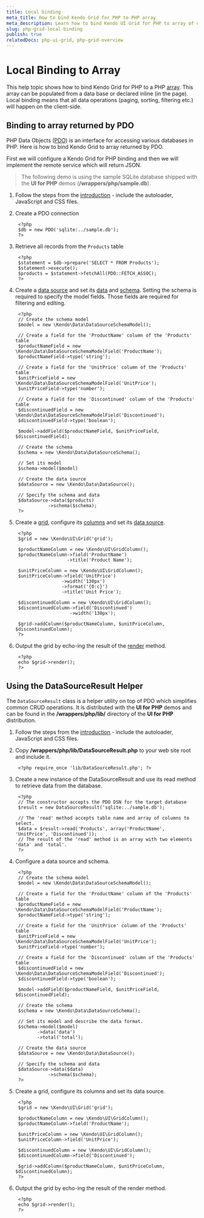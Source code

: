 ```yaml
---
title: Local binding
meta_title: How to bind Kendo Grid for PHP to PHP array
meta_description: Learn how to bind Kendo UI Grid for PHP to array of data
slug: php-grid-local-binding
publish: true
relatedDocs: php-ui-grid, php-grid-overview
---
```


# Local Binding to Array

This help topic shows how to bind Kendo Grid for PHP to a PHP [array](http://php.net/manual/en/language.types.array.php). This array
can be populated from a data base or declared inline (in the page). Local binding means that all data operations (paging, sorting, filtering etc.)
will happen on the client-side.

## Binding to array returned by PDO

PHP Data Objects ([PDO](http://www.php.net/manual/en/intro.pdo.php)) is an interface for accessing various databases in PHP. Here is how to bind Kendo Grid to array
returned by PDO.

First we will configure a Kendo Grid for PHP binding and then we will implement the remote service which will return JSON.


> The following demo is using the sample SQLite database shipped with the **UI for PHP** demos (**/wrappers/php/sample.db**).

1. Follow the steps from the [introduction](/kendo-ui/getting-started/using-kendo-with/php/introduction) - include the autoloader, JavaScript and CSS files.
1. Create a PDO connection

        <?php
        $db = new PDO('sqlite:../sample.db');
        ?>
1. Retrieve all records from the `Products` table

        <?php
        $statement = $db->prepare('SELECT * FROM Products');
        $statement->execute();
        $products = $statement->fetchAll(PDO::FETCH_ASSOC);
        ?>
1. Create a [data source](/kendo-ui/api/wrappers/php/Kendo/Data/DataSource) and set its [data](/kendo-ui/api/wrappers/php/Kendo/Data/DataSource#data) and [schema](/kendo-ui/api/wrappers/php/Kendo/Data/DataSource#schema). Setting the schema is required
to specify the model fields. Those fields are required for filtering and editing.

        <?php
        // Create the schema model
        $model = new \Kendo\Data\DataSourceSchemaModel();

        // Create a field for the 'ProductName' column of the 'Products' table
        $productNameField = new \Kendo\Data\DataSourceSchemaModelField('ProductName');
        $productNameField->type('string');

        // Create a field for the 'UnitPrice' column of the 'Products' table
        $unitPriceField = new \Kendo\Data\DataSourceSchemaModelField('UnitPrice');
        $unitPriceField->type('number');

        // Create a field for the 'Discontinued' column of the 'Products' table
        $discontinuedField = new \Kendo\Data\DataSourceSchemaModelField('Discontinued');
        $discontinuedField->type('boolean');

        $model->addField($productNameField, $unitPriceField, $discontinuedField);

        // Create the schema
        $schema = new \Kendo\Data\DataSourceSchema();

        // Set its model
        $schema->model($model)

        // Create the data source
        $dataSource = new \Kendo\Data\DataSource();

        // Specify the schema and data
        $dataSource->data($products)
                   ->schema($schema);
        ?>
1. Create a [grid](/kendo-ui/api/wrappers/php/Kendo/UI/Grid), configure its [columns](/kendo-ui/api/wrappers/php/Kendo/UI/Grid#addcolumn) and set its [data source](/kendo-ui/api/wrappers/php/Kendo/UI/Grid#datasource).

        <?php
        $grid = new \Kendo\UI\Grid('grid');

        $productNameColumn = new \Kendo\UI\GridColumn();
        $productNameColumn->field('ProductName')
                          ->title('Product Name');

        $unitPriceColumn = new \Kendo\UI\GridColumn();
        $unitPriceColumn->field('UnitPrice')
                        ->width('130px')
                        ->format('{0:c}')
                        ->title('Unit Price');

        $discontinuedColumn = new \Kendo\UI\GridColumn();
        $discontinuedColumn->field('Discontinued')
                           ->width('130px');

        $grid->addColumn($productNameColumn, $unitPriceColumn, $discontinuedColumn);
        ?>
1. Output the grid by echo-ing the result of the [render](/kendo-ui/api/wrappers/php/Kendo/UI/Widget#render) method.

        <?php
        echo $grid->render();
        ?>

## Using the DataSourceResult Helper

The `DataSourceResult` class is a helper utility on top of PDO which simplifies common CRUD operations.
It is distributed with the **UI for PHP** demos and can be found in the **/wrappers/php/lib/** directory of the **UI for PHP** distribution.

1. Follow the steps from the [introduction](/kendo-ui/getting-started/using-kendo-with/php/introduction) - include the autoloader, JavaScript and CSS files.
1. Copy **/wrappers/php/lib/DataSourceResult.php** to your web site root and include it.

        <?php require_once 'lib/DataSourceResult.php'; ?>
1. Create a new instance of the DataSourceResult and use its read method to retrieve data from the database.

        <?php
        // The constructor accepts the PDO DSN for the target database
        $result = new DataSourceResult('sqlite:../sample.db');

        // The 'read' method accepts table name and array of columns to select.
        $data = $result->read('Products', array('ProductName', 'UnitPrice', 'Discontinued'));
        // The result of the 'read' method is an array with two elements 'data' and 'total'.
        ?>
1. Configure a data source and schema.

        <?php
        // Create the schema model
        $model = new \Kendo\Data\DataSourceSchemaModel();

        // Create a field for the 'ProductName' column of the 'Products' table
        $productNameField = new \Kendo\Data\DataSourceSchemaModelField('ProductName');
        $productNameField->type('string');

        // Create a field for the 'UnitPrice' column of the 'Products' table
        $unitPriceField = new \Kendo\Data\DataSourceSchemaModelField('UnitPrice');
        $unitPriceField->type('number');

        // Create a field for the 'Discontinued' column of the 'Products' table
        $discontinuedField = new \Kendo\Data\DataSourceSchemaModelField('Discontinued');
        $discontinuedField->type('boolean');

        $model->addField($productNameField, $unitPriceField, $discontinuedField);

        // Create the schema
        $schema = new \Kendo\Data\DataSourceSchema();

        // Set its model and describe the data format.
        $schema->model($model)
               ->data('data')
               ->total('total');

        // Create the data source
        $dataSource = new \Kendo\Data\DataSource();

        // Specify the schema and data
        $dataSource->data($data)
                   ->schema($schema);
        ?>
1. Create a grid, configure its columns and set its data source.

        <?php
        $grid = new \Kendo\UI\Grid('grid');

        $productNameColumn = new \Kendo\UI\GridColumn();
        $productNameColumn->field('ProductName');

        $unitPriceColumn = new \Kendo\UI\GridColumn();
        $unitPriceColumn->field('UnitPrice');

        $discontinuedColumn = new \Kendo\UI\GridColumn();
        $discontinuedColumn->field('Discontinued');

        $grid->addColumn($productNameColumn, $unitPriceColumn, $discontinuedColumn);
        ?>
1. Output the grid by echo-ing the result of the render method.

        <?php
        echo $grid->render();
        ?>
